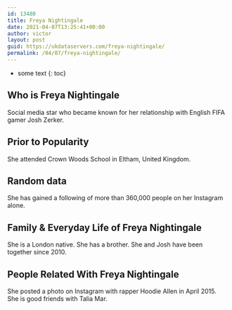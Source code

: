 ```yaml
---
id: 13480
title: Freya Nightingale
date: 2021-04-07T13:25:41+00:00
author: victor
layout: post
guid: https://ukdataservers.com/freya-nightingale/
permalink: /04/07/freya-nightingale/
---
```


* some text
{: toc}


## Who is Freya Nightingale



Social media star who became known for her relationship with English FIFA gamer Josh Zerker.

                
                
                
## Prior to Popularity



She attended Crown Woods School in Eltham, United Kingdom.

                
                
                
## Random data



She has gained a following of more than 360,000 people on her Instagram alone.

                
                
                
## Family & Everyday Life of Freya Nightingale



She is a London native. She has a brother. She and Josh have been together since 2010. 

                
                
                
## People Related With Freya Nightingale



She posted a photo on Instagram with rapper Hoodie Allen in April 2015.  She is good friends with Talia Mar. 

                
              
            
          
          
          